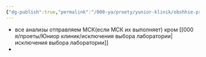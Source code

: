 ```yaml
---
{"dg-publish":true,"permalink":"/000-ya/proety/yunior-klinik/obshhie-pravila-vybora-laboratorii/"}
---
```



- все анализы отправляем МСК(если МСК их выполняет) кром [[000 я/проеты/Юниор клиник/исключения выбора лаборатории\|исключения выбора лаборатории]]
- 